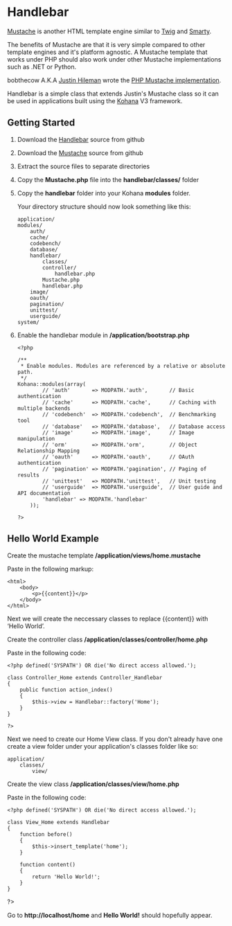 # Handlebar #

[Mustache][1] is another HTML template engine similar to [Twig][2] and [Smarty][3].

The benefits of Mustache are that it is very simple compared to other template engines and it's platform agnostic.  A Mustache template that works under PHP should also work under other Mustache implementations such as .NET or Python.

bobthecow A.K.A [Justin Hileman][4] wrote the [PHP Mustache implementation][5].

Handlebar is a simple class that extends Justin's Mustache class so it can be used in applications built using the [Kohana][6] V3 framework.

## Getting Started ##

1.	Download the [Handlebar][7] source from github

2.	Download the [Mustache][5] source from github

3.	Extract the source files to separate directories

4.	Copy the **Mustache.php** file into the **handlebar/classes/** folder

5.	Copy the **handlebar** folder into your Kohana **modules** folder.  

	Your directory structure should now look something like this:  

		application/
		modules/
			auth/
			cache/
			codebench/
			database/
			handlebar/
				classes/
				controller/
					handlebar.php
				Mustache.php
				handlebar.php
			image/
			oauth/
			pagination/
			unittest/
			userguide/
		system/

6.	Enable the handlebar module in **/application/bootstrap.php**  

		<?php
		
		/**
		 * Enable modules. Modules are referenced by a relative or absolute path.
		 */
		Kohana::modules(array(
				// 'auth'       => MODPATH.'auth',       // Basic authentication
				// 'cache'      => MODPATH.'cache',      // Caching with multiple backends
				// 'codebench'  => MODPATH.'codebench',  // Benchmarking tool
				// 'database'   => MODPATH.'database',   // Database access
				// 'image'      => MODPATH.'image',      // Image manipulation
				// 'orm'        => MODPATH.'orm',        // Object Relationship Mapping
				// 'oauth'      => MODPATH.'oauth',      // OAuth authentication
				// 'pagination' => MODPATH.'pagination', // Paging of results
				// 'unittest'   => MODPATH.'unittest',   // Unit testing
				// 'userguide'  => MODPATH.'userguide',  // User guide and API documentation
				'handlebar' => MODPATH.'handlebar'
			));
		
		?> 


## Hello World Example ##

Create the mustache template **/application/views/home.mustache**

Paste in the following markup:

	<html>
		<body>
			<p>{{content}}</p>
		</body>
	</html>


Next we will create the neccessary classes to replace &#123;&#123;content&#125;&#125; with &lsquo;Hello World&rsquo;.

Create the controller class **/application/classes/controller/home.php**

Paste in the following code:  

	<?php defined('SYSPATH') OR die('No direct access allowed.');

	class Controller_Home extends Controller_Handlebar
	{
		public function action_index()
		{
			$this->view = Handlebar::factory('Home');
		}
	}

	?>

Next we need to create our Home View class.  If you don't already have one create a view folder under your application's classes folder like so:

	application/
		classes/
			view/

Create the view class **/application/classes/view/home.php**

Paste in the following code:  

	<?php defined('SYSPATH') OR die('No direct access allowed.');

	class View_Home extends Handlebar
	{
		function before()
		{
			$this->insert_template('home');
		}
	
		function content()
		{
			return 'Hello World!';
		}
	}

?>

Go to **http://localhost/home** and **Hello World!** should hopefully appear.

[1]: http://mustache.github.com/
[2]: http://www.twig-project.org/
[3]: http://www.smarty.net/
[4]: http://justinhileman.com
[5]: https://github.com/bobthecow/mustache.php
[6]: http://kohanaframework.org/
[7]: https://github.com/malkintower/handlebar
